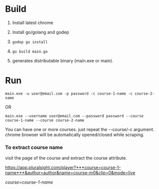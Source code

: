 
# Build

1) Install latest chrome

2) Install go/golang and godep

2) `godep go install`

3) `go build main.go`

4) generates distributable binary (main.exe or main).



# Run

`main.exe -u user@email.com -p password -c course-1-name -c course-2-name`

OR

`main.exe --username user@email.com --password password --course course-1-name --course course-2-name`

You can have one or more courses. just repeat the --course/-c argument.
chrome browser will be automatically opened/closed while scraping.

### To extract course name 

visit the page of the course and extract the course attribute.

https://app.pluralsight.com/player?***course=course-1-name***&author=author&name=course-m0&clip=0&mode=live

*course=course-1-name*
